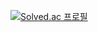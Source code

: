 [![Solved.ac
프로필](http://mazassumnida.wtf/api/mini/generate_badge?boj=byj9402)](https://solved.ac/byj9402)
